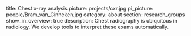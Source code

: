 title: Chest x-ray analysis
picture: projects/cxr.jpg
pi_picture: people/Bram_van_Ginneken.jpg
category: about
section: research_groups
show_in_overview: true
description: Chest radiography is ubiquitous in radiology. We develop tools to interpret these exams automatically.